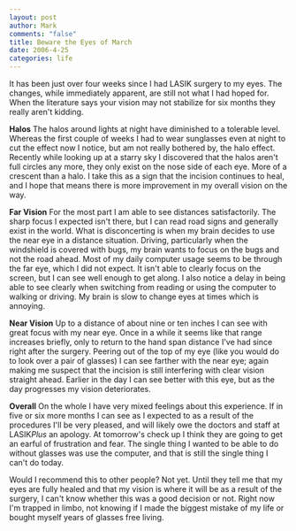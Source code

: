 ```yaml
--- 
layout: post
author: Mark
comments: "false"
title: Beware the Eyes of March
date: 2006-4-25
categories: life
---
```

It has been just over four weeks since I had LASIK surgery to my eyes. The changes, while immediately apparent, are still not what I had hoped for. When the literature says your vision may not stabilize for six months they really aren't kidding.

<strong>Halos</strong>
The halos around lights at night have diminished to a tolerable level. Whereas the first couple of weeks I had to wear sunglasses even at night to cut the effect now I notice, but am not really bothered by, the halo effect. Recently while looking up at a starry sky I discovered that the halos aren't full circles any more, they only exist on the nose side of each eye. More of a crescent than a halo. I take this as a sign that the incision continues to heal, and I hope that means there is more improvement in my overall vision on the way.

<strong>Far Vision</strong>
For the most part I am able to see distances satisfactorily. The sharp focus I expected isn't there, but I can read road signs and generally exist in the world. What is disconcerting is when my brain decides to use the near eye in a distance situation. Driving, particularly when the windshield is covered with bugs, my brain wants to focus on the bugs and not the road ahead. Most of my daily computer usage seems to be through the far eye, which I did not expect. It isn't able to clearly focus on the screen, but I can see well enough to get along. I also notice a delay in being able to see clearly when switching from reading or using the computer to walking or driving. My brain is slow to change eyes at times which is annoying.

<strong>Near Vision</strong>
Up to a distance of about nine or ten inches I can see with great focus with my near eye. Once in a while it seems like that range increases briefly, only to return to the hand span distance I've had since right after the surgery. Peering out of the top of my eye (like you would do to look over a pair of glasses) I can see farther with the near eye; again making me suspect that the incision is still interfering with clear vision straight ahead. Earlier in the day I can see better with this eye, but as the day progresses my vision deteriorates.

<strong>Overall</strong>
On the whole I have very mixed feelings about this experience. If in five or six more months I can see as I expected to as a result of the procedures I'll be very pleased, and will likely owe the doctors and staff at LASIK<em>Plus</em> an apology. At tomorrow's check up I think they are going to get an earful of frustration and fear. The single thing I wanted to be able to do without glasses was use the computer, and that is still the single thing I can't do today.

Would I recommend this to other people? Not yet. Until they tell me that my eyes are fully healed and that my vision is where it will be as a result of the surgery, I can't know whether this was a good decision or not. Right now I'm trapped in limbo, not knowing if I made the biggest mistake of my life or bought myself years of glasses free living.
